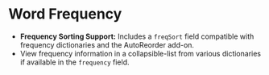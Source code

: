 # Word Frequency

*   **Frequency Sorting Support:** Includes a `freqSort` field compatible with frequency dictionaries and the AutoReorder add-on.
*   View frequency information in a collapsible-list from various dictionaries if available in the `frequency` field.
